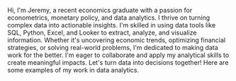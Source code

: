 Hi, I'm Jeremy, a recent economics graduate with a passion for econometrics, monetary policy, and data analytics. I thrive on turning complex data into actionable insights. I'm skilled in using data tools like SQL, Python, Excel, and Looker to extract, analyze, and visualize information. Whether it's uncovering economic trends, optimizing financial strategies, or solving real-world problems, I'm dedicated to making data work for the better. I'm eager to collaborate and apply my analytical skills to create meaningful impacts. Let's turn data into decisions together!
Here are some examples of my work in data analytics.
